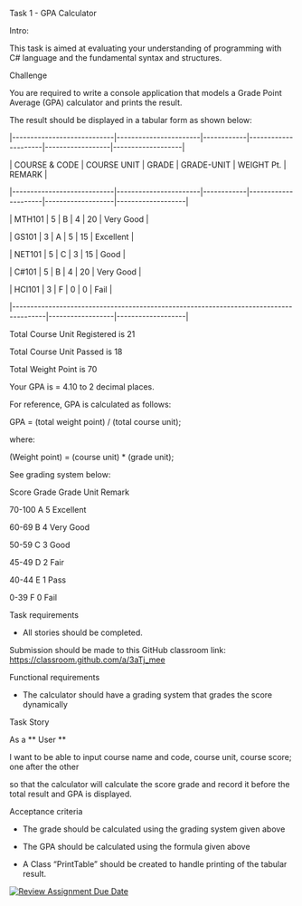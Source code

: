 Task 1 - GPA Calculator 

Intro: 

This task is aimed at evaluating your understanding of programming with C# language and the fundamental syntax and structures. 

Challenge 

You are required to write a console application that models a Grade Point Average (GPA) calculator and prints the result. 

The result should be displayed in a tabular form as shown below: 

|----------------------------|-----------------------|------------|---------------------|------------------|-------------------| 

| COURSE & CODE   | COURSE UNIT | GRADE | GRADE-UNIT | WEIGHT Pt.  | REMARK       | 

|----------------------------|-----------------------|------------|---------------------|-------------------|-------------------| 

| MTH101	           |   5                       |   B         |   4                    |        20           | Very Good    | 

| GS101                     |   3                       |   A         |   5                     |        15          | Excellent       | 

| NET101	           |   5                       |   C         |   3                    |        15          | Good             | 

| C#101	           |   5                       |   B         |   4                    |        20          | Very Good     | 

| HCI101	           |   3                       |   F         |   0                     |          0          | Fail               | 

|---------------------------------------------------------------------------------------|------------------|-------------------| 

  

Total Course Unit Registered is 21 

Total Course Unit Passed is 18 

Total Weight Point is 70 

Your GPA is = 4.10 to 2 decimal places. 

 

For reference, GPA is calculated as follows:  

GPA = (total weight point) / (total course unit);  

where: 

(Weight point) = (course unit) * (grade unit); 

 

See grading system below: 

Score           	Grade          	Grade Unit      	Remark 

70-100         	A                  	5                  	Excellent 

60-69           	B                  	4                  	Very Good 

50-59           	C                 	3                  	Good 

45-49              D                 	2                  	Fair 

40-44              E                  	1                  	Pass 

0-39 	          F                  	0                  	Fail 

  

Task requirements  

- All stories should be completed. 

Submission should be made to this GitHub classroom link: https://classroom.github.com/a/3aTj_mee  

 

Functional requirements  

- The calculator should have a grading system that grades the score dynamically 

  

Task Story  

As a ** User **  

I want to be able to input course name and code, course unit, course score; one after the other 

so that the calculator will calculate the score grade and record it before the total result and GPA is displayed. 

  

Acceptance criteria 

- The grade should be calculated using the grading system given above 

- The GPA should be calculated using the formula given above 

- A Class “PrintTable” should be created to handle printing of the tabular result. 



[![Review Assignment Due Date](https://classroom.github.com/assets/deadline-readme-button-22041afd0340ce965d47ae6ef1cefeee28c7c493a6346c4f15d667ab976d596c.svg)](https://classroom.github.com/a/3aTj_mee)

